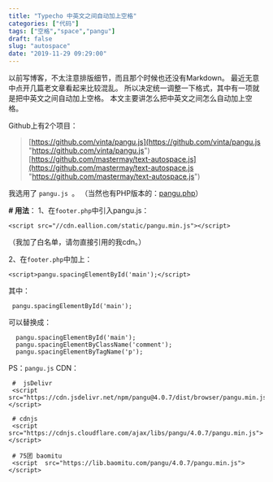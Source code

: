 ```yaml
---
title: "Typecho 中英文之间自动加上空格"
categories: ["代码"]
tags: ["空格","space","pangu"]
draft: false
slug: "autospace"
date: "2019-11-29 09:29:00"
---
```


以前写博客，不太注意排版细节，而且那个时候也还没有Markdown。
最近无意中点开几篇老文章看起来比较混乱。
所以决定统一调整一下格式，其中有一项就是把中英文之间自动加上空格。
本文主要讲怎么把中英文之间怎么自动加上空格。

Github上有2个项目：
> [https://github.com/vinta/pangu.js](https://github.com/vinta/pangu.js "https://github.com/vinta/pangu.js")
>[https://github.com/mastermay/text-autospace.js](https://github.com/mastermay/text-autospace.js "https://github.com/mastermay/text-autospace.js")

我选用了 `pangu.js `。
（当然也有PHP版本的：[pangu.php](https://github.com/linclancey/pangu.php)）

**# 用法**：
1、在`footer.php`中引入pangu.js：
```
<script src="//cdn.eallion.com/static/pangu.min.js"></script>
```

（我加了白名单，请勿直接引用的我cdn。）

2、在`footer.php`中加上：
```
<script>pangu.spacingElementById('main');</script>
```

其中：
```
 pangu.spacingElementById('main');
```
 
可以替换成：
```
  pangu.spacingElementById('main');
  pangu.spacingElementByClassName('comment');
  pangu.spacingElementByTagName('p');
```

PS：`pangu.js` CDN：
```
 #  jsDelivr
 <script src="https://cdn.jsdelivr.net/npm/pangu@4.0.7/dist/browser/pangu.min.js"></script>
 
 # cdnjs
 <script src="https://cdnjs.cloudflare.com/ajax/libs/pangu/4.0.7/pangu.min.js"></script>
 
 # 75团 baomitu
 <script  src="https://lib.baomitu.com/pangu/4.0.7/pangu.min.js"></script>
 ```
